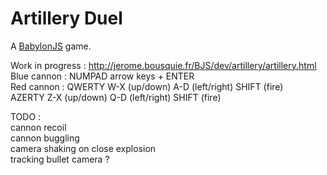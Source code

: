 # Artillery Duel

A [BabylonJS](http://babylonjs.com) game.

Work in progress : http://jerome.bousquie.fr/BJS/dev/artillery/artillery.html  
Blue cannon : NUMPAD arrow keys + ENTER  
Red cannon : QWERTY W-X (up/down) A-D (left/right) SHIFT (fire)    
AZERTY Z-X (up/down) Q-D (left/right) SHIFT (fire)  

TODO :  
cannon recoil  
cannon buggling  
camera shaking on close explosion  
tracking bullet camera ?  
